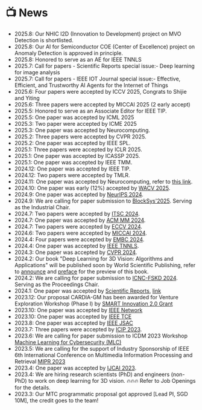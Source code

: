 # 📺 News
- 2025.8: Our NHIC I2D (Innovation to Development) project on MVO Detection is shortlisted.
- 2025.8: Our AI for Semiconductor COE (Center of Excellence) project on Anomaly Detection is approved in principle. 
- 2025.8: Honored to serve as an AE for IEEE TNNLS
- 2025.7: Call for papers - Scientific Reports special issue:- Deep learning for image analysis 
- 2025.7: Call for papers - IEEE IOT Journal special issue:- Effective, Efficient, and Trustworthy AI Agents for the Internet of Things 
- 2025.6: Four papers were accepted by ICCV 2025, Congrats to Shijie and Yiting 
- 2025.6: Three papers were accepted by MICCAI 2025 (2 early accept) 
- 2025.5: Honored to serve as an Associate Editor for IEEE TIP.
- 2025.5: One paper was accepted by ICML 2025
- 2025.3: Two paper were accepted by ICME 2025
- 2025.3: One paper was accepted by Neurocomputing.
- 2025.2: Three papers were accepted by CVPR 2025. 
- 2025.2: One paper was accepted by IEEE SPL. 
- 2025.1: Three papers were accepted by ICLR 2025. 
- 2025.1: One paper was accepted by ICASSP 2025.
- 2025.1: One paper was accepted by IEEE TMM.
- 2024.12: One paper was accepted by IEEE TIP.
- 2024.12: Two papers were accepted by TMLR.
- 2024.11: One paper was accepted by Neurocomputing, refer to <a href="https://authors.elsevier.com/a/1k0rW3INukSKhh">this link</a>. 
- 2024.10: One paper was early (12%) accepted by <a href="https://wacv2025.thecvf.com/">WACV 2025</a>.
- 2024.9: One paper was accepted by <a href="https://nips.cc/">NeurIPS 2024</a>. 
- 2024.9: We are calling for paper submission to <a href="https://blocksys.info/2025/">BlockSys'2025</a>. Serving as the Industrial Chair. 
- 2024.7: Two papers were accepted by <a href="https://ieee-itsc.org/2024/">ITSC 2024</a>.  
- 2024.7: One paper was accepted by <a href="https://2024.acmmm.org/">ACM MM 2024</a>. 
- 2024.7: Two papers were accepted by <a href="https://eccv.ecva.net/">ECCV 2024</a>.  
- 2024.6: Two papers were accepted by <a href="https://conferences.miccai.org/2024/en/">MICCAI 2024</a>.
- 2024.4: Four papers were accepted by <a href="https://embc.embs.org/2024/">EMBC 2024</a>.
- 2024.4: One paper was accepted by  <a href="https://cis.ieee.org/publications/t-neural-networks-and-learning-systems/">IEEE TNNLS</a>.
- 2024.3: One paper was accepted by <a href="https://cvpr.thecvf.com/">CVPR 2024</a>.
- 2024.2: Our book "Deep Learning for 3D Vision: Algorithms and Applications" will be published soon by World Scientific Publishing, refer to <a href="https://www.worldscientific.com/worldscibooks/10.1142/13683#t=aboutBook">announce</a> and <a href="https://www.researchgate.net/publication/375467662_Deep_Learning_for_3D_Vision_Algorithms_and_Applications#fullTextFileContent">preface</a> for the preview of this book.   
- 2024.2: We are calling for paper submission to <a href="https://sse.sysu.edu.cn/icnc2024/index.htm">ICNC-FSKD 2024</a>. Serving as the Proceedings Chair.  
- 2024.1: One paper was accepted by <a href="https://www.nature.com/srep/">Scientific Reports</a>, <a href="https://rdcu.be/dwC0L">link</a>
- 2023.12: Our proposal CARDIA-GM has been awarded for Venture Exploration Workshop (Phase I) by <a href="https://smart.mit.edu/innovation-centre/our-program/innovation-2-0">SMART Innovation 2.0 Grant</a>
- 2023.10: One paper was accepted by <a href="https://ieeexplore.ieee.org/xpl/RecentIssue.jsp?punumber=65">IEEE Network</a> 
- 2023.10: One paper was accepted by <a href="https://ieeexplore.ieee.org/xpl/RecentIssue.jsp?punumber=30">IEEE TCE</a> 
- 2023.8: One paper was accepted by <a href="https://ieeexplore.ieee.org/xpl/RecentIssue.jsp?punumber=49">IEEE JSAC</a> 
- 2023.7: Three papers were accepted by <a href="https://2023.ieeeicip.org/">ICIP 2023</a>. 
- 2023.6: We are calling for paper submission to ICDM 2023 Workshop <a href="https://ml4cyber.github.io/23/">Machine Learning for Cybersecurity (MLC)</a>  
- 2023.5: We are calling for the support of Industry Sponsorship of IEEE 6th International Conference on Multimedia Information Processing and Retrieval <a href="http://www.ieee-mipr.org/">MIPR 2023</a>
- 2023.4: One paper was accepted by <a href="https://ijcai-23.org/">IJCAI 2023</a>. 
- 2023.4: We are hiring research scientists (PhD) and engineers (non-PhD) to work on deep learning for 3D vision. 🔥🔥🔥 Refer to Job Openings for the details. 
- 2023.3: Our MTC programmatic proposal got approved [Lead PI, SGD 10M], the credit goes to the team! 
